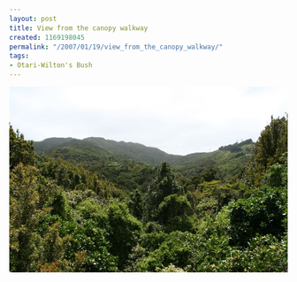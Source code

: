 ```yaml
---
layout: post
title: View from the canopy walkway
created: 1169198045
permalink: "/2007/01/19/view_from_the_canopy_walkway/"
tags:
- Otari-Wilton's Bush
---
```


<img src="/image/images/IMG_2931.JPG"/>

